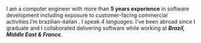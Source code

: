 I am a computer engineer with more than **5 years experience** in software development including  exposure to customer-facing commercial  activities.I’m brazilian-italian . I speak *4 languages*. I’ve been abroad since I graduate and I collaborated delivering software while working at _**Brazil, Middle East & France**_.
